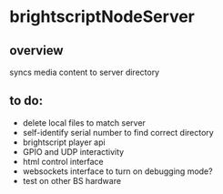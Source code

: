 # brightscriptNodeServer

## overview
syncs media content to server directory

## to do:
* delete local files to match server
* self-identify serial number to find correct directory
* brightscript player api
* GPIO and UDP interactivity
* html control interface
* websockets interface to turn on debugging mode?
* test on other BS hardware